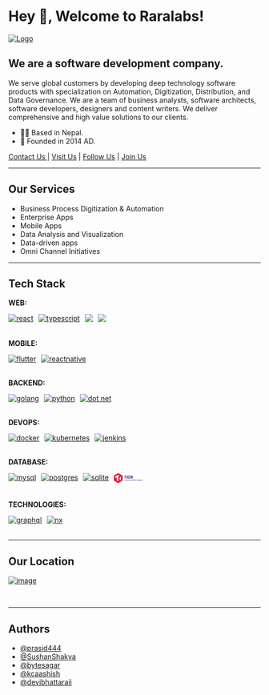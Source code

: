 # Hey 👋, Welcome to Raralabs!

[![Logo](https://uploads-ssl.webflow.com/620a1fd6507b821e7b314ba3/620b6d03295fd06f2dd10d75_raralogo.png)](https://raralabs.com)

## We are a software development company.
We serve global customers by developing deep technology software products with specialization on Automation, Digitization, Distribution, and Data Governance. We are a team of business analysts, software architects, software developers, designers and content writers. We deliver comprehensive and high value solutions to our clients.  


  - 👨‍💻  Based in Nepal.</li>
  - 🚀  Founded in 2014 AD. </li>

[Contact Us ](mailto:hi@raralabs.com) | [Visit Us](https://raralabs.com) | [Follow Us](https://www.instagram.com/rara_labs) | [Join Us](https://www.linkedin.com/company/raralabs/)

<hr>

## Our Services
- Business Process Digitization & Automation
- Enterprise Apps
- Mobile Apps
- Data Analysis and Visualization
- Data-driven apps
- Omni Channel Initiatives

<hr>

## Tech Stack

**WEB:** 
<div style="display:flex;gap:10px">
  <a href="https://g.co/kgs/43Zrmp" target="_blank"><img height="20" alt="react" src="https://badges.aleen42.com/src/react.svg"></a>
  <a href="https://g.co/kgs/Jrs1v1" target="_blank"><img height="20" alt="typescript" src="https://badges.aleen42.com/src/typescript.svg"></a>
  <a href="https://g.co/kgs/pR9aXC" target="_blank"><img height="20" src="https://badges.aleen42.com/src/vitejs.svg"></a>
  <a href="https://g.co/kgs/PypJTn" target="_blank"><img height="20" src="https://img.shields.io/badge/Next-black?style=for-the-badge&logo=next.js&logoColor=white" ></a>
</div>

<br />

**MOBILE:** 
<div style="display:flex;gap:10px">
  <a href="https://g.co/kgs/B9FRZm" target="_blank"><img alt='flutter' src="https://img.shields.io/badge/Flutter-black?style=plastic&logo=flutter&logoColor=1389FD" height=20></a>
  <a href="https://g.co/kgs/Ynf4Gj" target="_blank"><img alt='reactnative'  src="https://img.shields.io/badge/React%20Native-black?style=plastic&logo=react" height=20></a>
</div>

<br />

**BACKEND:** 
<div style="display:flex;gap:10px">
  <a href="https://g.co/kgs/3Tj8S2" target="_blank"><img height="20" alt="golang" src="https://badges.aleen42.com/src/golang.svg"></a>
  <a href="https://g.co/kgs/9uXVb5" target="_blank"><img height="20" alt="python" src="https://badges.aleen42.com/src/python.svg"></a>
  <a href="https://g.co/kgs/mtfgCG" target="_blank"><img height="20" alt="dot net" src="https://img.shields.io/badge/.NET-5C2D91?style=for-the-badge&logo=.net&logoColor=white"></a>
</div>

<br />

**DEVOPS:**  
<div style="display:flex;gap:10px">
  <a href="https://g.co/kgs/wdMm1j" target="_blank"><img height="20" alt="docker" src="https://badges.aleen42.com/src/docker.svg"></a>
  <a href="https://g.co/kgs/D4U3J8" target="_blank"><img height="20" alt="kubernetes" src="https://img.shields.io/badge/kubernetes-%23326ce5.svg?style=for-the-badge&logo=kubernetes&logoColor=white"></a>
  <a href="https://g.co/kgs/QCxesQ" target="_blank"><img height="20" alt="jenkins" src="https://img.shields.io/badge/jenkins-%232C5263.svg?style=for-the-badge&logo=jenkins&logoColor=white"></a>
</div>

<br />


**DATABASE:**  
<div style="display:flex;gap:10px">
  <a href="https://g.co/kgs/bLZcV6" target="_blank"><img height="20" alt="mysql" src="https://img.shields.io/badge/mysql-%2300f.svg?style=for-the-badge&logo=mysql&logoColor=white"></a>
  <a href="https://g.co/kgs/nVgz9p" target="_blank"><img height="20" alt="postgres" src="https://img.shields.io/badge/postgres-%23316192.svg?style=for-the-badge&logo=postgresql&logoColor=white"></a>
  <a href="https://g.co/kgs/CcUf3b" target="_blank"><img height="20" alt="sqlite" src="https://img.shields.io/badge/sqlite-%2307405e.svg?style=for-the-badge&logo=sqlite&logoColor=white"></a>
  <a href="https://g.co/kgs/3tVPos" target="_blank"><img height="20" alt="tidb" src="https://github.com/pingcap/tidb/raw/master/docs/logo_with_text.png"></a>
</div>

<br />

**TECHNOLOGIES:**  
<div style="display:flex;gap:10px">
  <a href="https://g.co/kgs/V8Hg1Y" target="_blank"><img height="20" alt="graphql" src="https://img.shields.io/badge/-GraphQL-E10098?style=for-the-badge&logo=graphql&logoColor=white"></a>
  <a href="https://nx.dev/" target="_blank"><img height="20" alt="nx" src="https://img.shields.io/badge/nx-143055?style=for-the-badge&logo=nx&logoColor=white"></a>
</div>

<br />

<hr>

## Our Location

[![image](https://user-images.githubusercontent.com/31175326/188585276-caa7eb8a-153f-4c95-b46f-90464c727818.png)](https://g.page/rara-labs?share)

<br />

<hr>

## Authors

- [@prasid444](https://www.github.com/prasid444)
- [@SushanShakya](https://www.github.com/SushanShakya)
- [@bytesagar](https://www.github.com/bytesagar)
- [@kcaashish](https://www.github.com/kcaashish)
- [@devibhattaraii](https://www.github.com/devibhattaraii)

